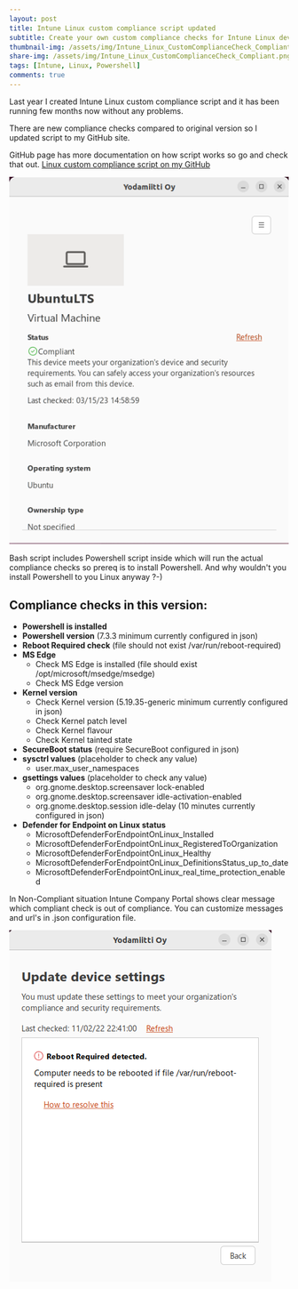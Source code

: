 ```yaml
---
layout: post
title: Intune Linux custom compliance script updated
subtitle: Create your own custom compliance checks for Intune Linux devices
thumbnail-img: /assets/img/Intune_Linux_CustomComplianceCheck_Compliant.png
share-img: /assets/img/Intune_Linux_CustomComplianceCheck_Compliant.png
tags: [Intune, Linux, Powershell]
comments: true
---
```

Last year I created Intune Linux custom compliance script and it has been running few months now without any problems.

There are new compliance checks compared to original version so I updated script to my GitHub site.  

GitHub page has more documentation on how script works so go and check that out.
[Linux custom compliance script on my GitHub](https://github.com/petripaavola/Intune/tree/master/Linux)

![Intune_Linux_CustomComplianceCheck_Compliant.png](/assets/img/Intune_Linux_CustomComplianceCheck_Compliant.png)

Bash script includes Powershell script inside which will run the actual compliance checks so prereq is to install Powershell. And why wouldn't you install Powershell to you Linux anyway ?-)

## Compliance checks in this version:
*	**Powershell is installed**
*	**Powershell version** (7.3.3 minimum currently configured in json)
*	**Reboot Required check** (file should not exist /var/run/reboot-required)
* **MS Edge**
  * Check MS Edge is installed (file should exist /opt/microsoft/msedge/msedge)
  *	Check MS Edge version
* **Kernel version**
  *	Check Kernel version (5.19.35-generic minimum currently configured in json)
  *	Check Kernel patch level
  *	Check Kernel flavour
  *	Check Kernel tainted state
*	**SecureBoot status** (require SecureBoot configured in json)
* **sysctrl values** (placeholder to check any value)
  *	user.max_user_namespaces
* **gsettings values**  (placeholder to check any value)
  *	org.gnome.desktop.screensaver lock-enabled
  * org.gnome.desktop.screensaver idle-activation-enabled
  * org.gnome.desktop.session idle-delay (10 minutes currently configured in json)
* **Defender for Endpoint on Linux status**
  * MicrosoftDefenderForEndpointOnLinux_Installed
  * MicrosoftDefenderForEndpointOnLinux_RegisteredToOrganization
  * MicrosoftDefenderForEndpointOnLinux_Healthy
  * MicrosoftDefenderForEndpointOnLinux_DefinitionsStatus_up_to_date
  * MicrosoftDefenderForEndpointOnLinux_real_time_protection_enabled

In Non-Compliant situation Intune Company Portal shows clear message which compliant check is out of compliance. You can customize messages and url's in .json configuration file.

![Intune_Linux_CustomComplianceCheck_RebootRequired_NotCompliant.png](/assets/img/Intune_Linux_CustomComplianceCheck_RebootRequired_NotCompliant.png)
